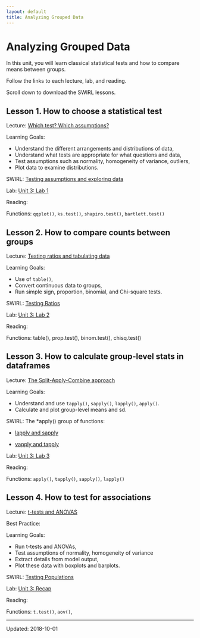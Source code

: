 ```yaml
---
layout: default
title: Analyzing Grouped Data
---
```


# Analyzing Grouped Data

In this unit, you will learn classical statistical tests and how to compare means between groups.

Follow the links to each lecture, lab, and reading.

Scroll down to download the SWIRL lessons.


## Lesson 1. How to choose a statistical test

Lecture: [Which test? Which assumptions?](../unit3/which-test.html)

Learning Goals:

 - Understand the different arrangements and distributions of data,
 - Understand what tests are appropriate for what questions and data,
 - Test assumptions such as normality, homogeneity of variance, outliers,
 - Plot data to examine distributions.

SWIRL: [Testing assumptions and exploring data](../unit3/swirl/testing_assumptions.html)

Lab: [Unit 3: Lab 1](../unit3/labs.html)

Reading:

Functions: `qqplot()`, `ks.test()`, `shapiro.test()`, `bartlett.test()`


## Lesson 2. How to compare counts between groups

Lecture: [Testing ratios and tabulating data](../unit3/testing-ratios.html)

Learning Goals:

 - Use of `table()`,
 - Convert continuous data to groups,
 - Run simple sign, proportion, binomial, and Chi-square tests.

SWIRL: [Testing Ratios](../unit3/swirl/testing-ratios.html)

Lab: [Unit 3: Lab 2](../unit3/labs.html)

Reading:

Functions: table(), prop.test(), binom.test(), chisq.test()

## Lesson 3. How to calculate group-level stats in dataframes

Lecture: [The Split-Apply-Combine approach](../unit3/group-means.html)

Learning Goals:

 - Understand and use `tapply()`, `sapply()`, `lapply()`, `apply()`.
 - Calculate and plot group-level means and sd.

SWIRL: The *apply() group of functions:

 - [lapply and sapply](../unit3/swirl/lapply_and_sapply.html)
 
 - [vapply and tapply](../unit3/swirl/vapply_and_tapply.html)

Lab: [Unit 3: Lab 3](../unit3/labs.html)

Reading:

Functions: `apply()`, `tapply()`, `sapply()`, `lapply()`


## Lesson 4. How to test for associations

Lecture: [t-tests and ANOVAS](../unit3/anova.html)

Best Practice:

Learning Goals:

 - Run t-tests and ANOVAs,
 - Test assumptions of normality, homogeneity of variance
 - Extract details from model output,
 - Plot these data with boxplots and barplots.

SWIRL: [Testing Populations](../unit3/swirl/testing-populations.html)

Lab: [Unit 3: Recap](../unit3/labs.html)

Reading:

Functions: `t.test()`, `aov()`,

 - - -
 
 Updated: 2018-10-01
 
